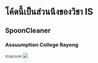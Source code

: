 # โค้ดนี้เป็นส่วนนึงของวิชา IS
## SpoonCleaner
### Assuumption College Rayong


ระบบวงจร
<a style="width: 20%"><img src="https://cdn.discordapp.com/attachments/759771400721530920/813424165922537522/Untitled_Sketch_bb.png"></a>

